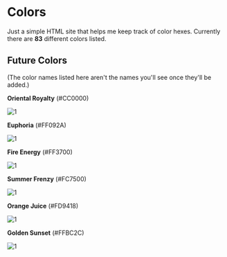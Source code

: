 # Colors

Just a simple HTML site that helps me keep track of color hexes. Currently there are **83** different colors listed.


## Future Colors

(The color names listed here aren't the names you'll see once they'll be added.)

**Oriental Royalty** (#CC0000)

![1](https://dummyimage.com/100x100/cc0000/cc0000)


**Euphoria** (#FF092A)

![1](https://dummyimage.com/100x100/ff092a/ff092a)


**Fire Energy** (#FF3700)

![1](https://dummyimage.com/100x100/ff3700/ff3700)


**Summer Frenzy** (#FC7500)

![1](https://dummyimage.com/100x100/fc7500/fc7500)


**Orange Juice** (#FD9418)

![1](https://dummyimage.com/100x100/fd9418/fd9418)


**Golden Sunset** (#FFBC2C)

![1](https://dummyimage.com/100x100/ffbc2c/ffbc2c)




